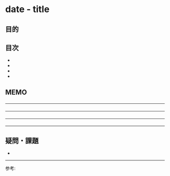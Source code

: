 # date - title

## 目的



## 目次

- [](#1)
- [](#2)
- [](#3)
- [](#4)

## MEMO

<a id="1"></a>

### 

---
<a id="2"></a>

### 

---
<a id="3"></a>

### 

---
<a id="4"></a>

### 

---

## 疑問・課題

- 

---

参考: []()
